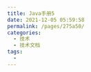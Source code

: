 ```yaml
---
title: Java手册5
date: 2021-12-05 05:59:58
permalink: /pages/275a50/
categories:
  - 技术
  - 技术文档
tags:
  - 
---
```

